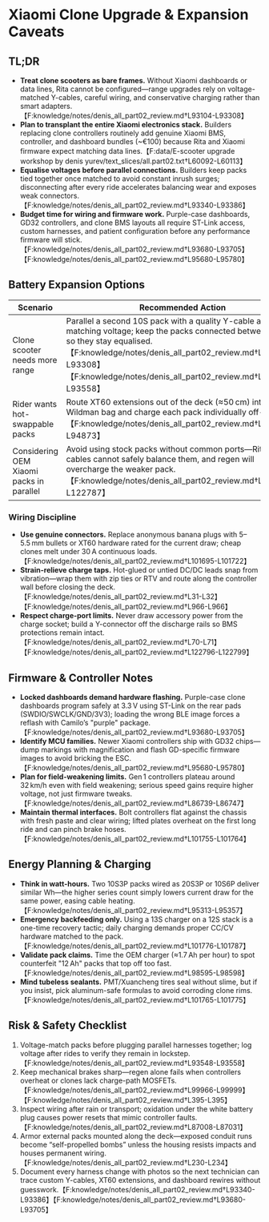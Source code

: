 # Xiaomi Clone Upgrade & Expansion Caveats

## TL;DR
- **Treat clone scooters as bare frames.** Without Xiaomi dashboards or data lines, Rita cannot be configured—range upgrades rely on voltage-matched Y-cables, careful wiring, and conservative charging rather than smart adapters.【F:knowledge/notes/denis_all_part02_review.md†L93104-L93308】
- **Plan to transplant the entire Xiaomi electronics stack.** Builders replacing clone controllers routinely add genuine Xiaomi BMS, controller, and dashboard bundles (~€100) because Rita and Xiaomi firmware expect matching data lines.【F:data/E-scooter upgrade workshop by denis yurev/text_slices/all.part02.txt†L60092-L60113】
- **Equalise voltages before parallel connections.** Builders keep packs tied together once matched to avoid constant inrush surges; disconnecting after every ride accelerates balancing wear and exposes weak connectors.【F:knowledge/notes/denis_all_part02_review.md†L93340-L93386】
- **Budget time for wiring and firmware work.** Purple-case dashboards, GD32 controllers, and clone BMS layouts all require ST-Link access, custom harnesses, and patient configuration before any performance firmware will stick.【F:knowledge/notes/denis_all_part02_review.md†L93680-L93705】【F:knowledge/notes/denis_all_part02_review.md†L95680-L95780】

## Battery Expansion Options
| Scenario | Recommended Action | Watchpoints |
| --- | --- | --- |
| Clone scooter needs more range | Parallel a second 10S pack with a quality Y-cable after matching voltage; keep the packs connected between rides so they stay equalised.【F:knowledge/notes/denis_all_part02_review.md†L93104-L93308】【F:knowledge/notes/denis_all_part02_review.md†L93548-L93558】 | Ensure both packs use common-port BMS boards; mismatched charge/discharge ports overfill cells during regen or charging.【F:knowledge/notes/denis_all_part02_review.md†L93604-L93636】 |
| Rider wants hot-swappable packs | Route XT60 extensions out of the deck (≈50 cm) into a Wildman bag and charge each pack individually off-scooter.【F:knowledge/notes/denis_all_part02_review.md†L94820-L94873】 | Voltage-check every pack before reconnecting; clones lack Rita’s isolation so mis-matched packs spark instantly.【F:knowledge/notes/denis_all_part02_review.md†L94841-L94873】 |
| Considering OEM Xiaomi packs in parallel | Avoid using stock packs without common ports—Rita and Y-cables cannot safely balance them, and regen will overcharge the weaker pack.【F:knowledge/notes/denis_all_part02_review.md†L122761-L122787】 | Install a proper common-port BMS or rebuild the pack before paralleling.【F:knowledge/notes/denis_all_part02_review.md†L93604-L93636】 |

### Wiring Discipline
- **Use genuine connectors.** Replace anonymous banana plugs with 5–5.5 mm bullets or XT60 hardware rated for the current draw; cheap clones melt under 30 A continuous loads.【F:knowledge/notes/denis_all_part02_review.md†L101695-L101722】
- **Strain-relieve charge taps.** Hot-glued or untied DC/DC leads snap from vibration—wrap them with zip ties or RTV and route along the controller wall before closing the deck.【F:knowledge/notes/denis_all_part02_review.md†L31-L32】【F:knowledge/notes/denis_all_part02_review.md†L966-L966】
- **Respect charge-port limits.** Never draw accessory power from the charge socket; build a Y-connector off the discharge rails so BMS protections remain intact.【F:knowledge/notes/denis_all_part02_review.md†L70-L71】【F:knowledge/notes/denis_all_part02_review.md†L122796-L122799】

## Firmware & Controller Notes
- **Locked dashboards demand hardware flashing.** Purple-case clone dashboards program safely at 3.3 V using ST-Link on the rear pads (SWDIO/SWCLK/GND/3V3); loading the wrong BLE image forces a reflash with Camilo’s "purple" package.【F:knowledge/notes/denis_all_part02_review.md†L93680-L93705】
- **Identify MCU families.** Newer Xiaomi controllers ship with GD32 chips—dump markings with magnification and flash GD-specific firmware images to avoid bricking the ESC.【F:knowledge/notes/denis_all_part02_review.md†L95680-L95780】
- **Plan for field-weakening limits.** Gen 1 controllers plateau around 32 km/h even with field weakening; serious speed gains require higher voltage, not just firmware tweaks.【F:knowledge/notes/denis_all_part02_review.md†L86739-L86747】
- **Maintain thermal interfaces.** Bolt controllers flat against the chassis with fresh paste and clear wiring; lifted plates overheat on the first long ride and can pinch brake hoses.【F:knowledge/notes/denis_all_part02_review.md†L101755-L101764】

## Energy Planning & Charging
- **Think in watt-hours.** Two 10S3P packs wired as 20S3P or 10S6P deliver similar Wh—the higher series count simply lowers current draw for the same power, easing cable heating.【F:knowledge/notes/denis_all_part02_review.md†L95313-L95357】
- **Emergency backfeeding only.** Using a 13S charger on a 12S stack is a one-time recovery tactic; daily charging demands proper CC/CV hardware matched to the pack.【F:knowledge/notes/denis_all_part02_review.md†L101776-L101787】
- **Validate pack claims.** Time the OEM charger (≈1.7 Ah per hour) to spot counterfeit "12 Ah" packs that top off too fast.【F:knowledge/notes/denis_all_part02_review.md†L98595-L98598】
- **Mind tubeless sealants.** PMT/Xuancheng tires seal without slime, but if you insist, pick aluminum-safe formulas to avoid corroding clone rims.【F:knowledge/notes/denis_all_part02_review.md†L101765-L101775】

## Risk & Safety Checklist
1. Voltage-match packs before plugging parallel harnesses together; log voltage after rides to verify they remain in lockstep.【F:knowledge/notes/denis_all_part02_review.md†L93548-L93558】
2. Keep mechanical brakes sharp—regen alone fails when controllers overheat or clones lack charge-path MOSFETs.【F:knowledge/notes/denis_all_part02_review.md†L99966-L99999】【F:knowledge/notes/denis_all_part02_review.md†L395-L395】
3. Inspect wiring after rain or transport; oxidation under the white battery plug causes power resets that mimic controller faults.【F:knowledge/notes/denis_all_part02_review.md†L87008-L87031】
4. Armor external packs mounted along the deck—exposed conduit runs become “self-propelled bombs” unless the housing resists impacts and houses permanent wiring.【F:knowledge/notes/denis_all_part02_review.md†L230-L234】
5. Document every harness change with photos so the next technician can trace custom Y-cables, XT60 extensions, and dashboard rewires without guesswork.【F:knowledge/notes/denis_all_part02_review.md†L93340-L93386】【F:knowledge/notes/denis_all_part02_review.md†L93680-L93705】
